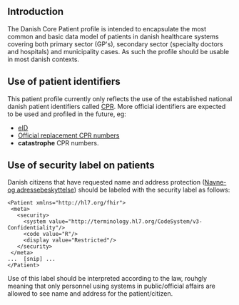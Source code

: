 ## Introduction
The Danish Core Patient profile is intended to encapsulate the most common and basic data model of patients in danish healthcare systems covering both primary sector (GP's), secondary sector (specialty doctors and hospitals) and municipality cases. As such the profile should be usable in most danish contexts.

## Use of patient identifiers
This patient profile currently only reflects the use of the established national danish patient identifiers called [CPR](https://cpr.dk/). More official identifiers are expected to be used and profiled in the future, eg:

 * [eID](https://ec.europa.eu/digital-single-market/en/trust-services-and-eid)
 * [Official replacement CPR numbers](https://cpr.dk/cpr-systemet/erstatningspersonnummer-i-eksterne-systemer/)
 * **catastrophe** CPR numbers.

## Use of security label on patients
 Danish citizens that have requested name and address protection ([Navne- og adressebeskyttelse](https://www.retsinformation.dk/eli/lta/2017/646#idee1fb7b6-c7e7-429d-a738-881c5e486fa6)) should be labeled with the security label as follows:
 
 ```
 <Patient xmlns="http://hl7.org/fhir">
  <meta>
    <security>
      <system value="http://terminology.hl7.org/CodeSystem/v3-Confidentiality"/>
      <code value="R"/>
      <display value="Restricted"/>
    </security>
  </meta>
...  [snip] ...
</Patient>
 ```

 Use of this label should be interpreted according to the law, rouhgly meaning that only personnel using systems in public/official affairs are allowed to see name and address for the patient/citizen.